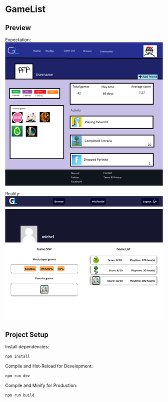 # GameList

## Preview

Expectation: ![Sketch](./sketch.png)

Reality: ![Screenshot](screenshot.png)

## Project Setup

Install dependencies:
```sh
npm install
```

Compile and Hot-Reload for Development:
```sh
npm run dev
```

Compile and Minify for Production:
```sh
npm run build
```
